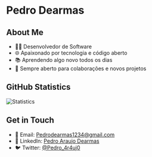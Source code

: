 # Pedro Dearmas

## About Me
- 👨‍💻 Desenvolvedor de Software
- 🌐 Apaixonado por tecnologia e código aberto
- 📚 Aprendendo algo novo todos os dias
- 💬 Sempre aberto para colaborações e novos projetos

## GitHub Statistics
![Statistics](https://github-readme-stats.vercel.app/api?username=PedroDearmas&show_icons=true)

## Get in Touch
- 📧 Email: Pedrodearmas1234@gmail.com
- 💼 LinkedIn: [Pedro Araujo Dearmas](https://www.linkedin.com/in/pedro-araujo-dearmas/)
- 🐦 Twitter: [@Pedro_4r4uj0](https://twitter.com/Pedro_4r4uj0)

<!-- Adicione mais informações pessoais, projetos e links de redes sociais conforme necessário -->
